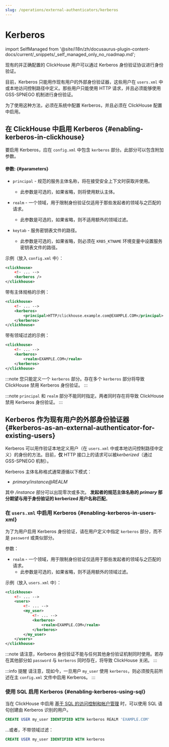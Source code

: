 ```yaml
---
slug: /operations/external-authenticators/kerberos
---
```


# Kerberos
import SelfManaged from '@site/i18n/zh/docusaurus-plugin-content-docs/current/_snippets/_self_managed_only_no_roadmap.md';

<SelfManaged />

现有的并正确配置的 ClickHouse 用户可以通过 Kerberos 身份验证协议进行身份验证。

目前，Kerberos 只能用作现有用户的外部身份验证器，这些用户在 `users.xml` 中或本地访问控制路径中定义。那些用户只能使用 HTTP 请求，并且必须能够使用 GSS-SPNEGO 机制进行身份验证。

为了使用这种方法，必须在系统中配置 Kerberos，并且必须在 ClickHouse 配置中启用。

## 在 ClickHouse 中启用 Kerberos {#enabling-kerberos-in-clickhouse}

要启用 Kerberos，应在 `config.xml` 中包含 `kerberos` 部分。此部分可以包含附加参数。

#### 参数: {#parameters}

- `principal` - 规范的服务主体名称，将在接受安全上下文时获取并使用。
    - 此参数是可选的，如果省略，则将使用默认主体。

- `realm` - 一个领域，用于限制身份验证仅适用于那些发起者的领域与之匹配的请求。
    - 此参数是可选的，如果省略，则不适用额外的领域过滤。

- `keytab` - 服务密钥表文件的路径。
    - 此参数是可选的，如果省略，则必须在 `KRB5_KTNAME` 环境变量中设置服务密钥表文件的路径。

示例（放入 `config.xml` 中）：

```xml
<clickhouse>
    <!- ... -->
    <kerberos />
</clickhouse>
```

带有主体规格的示例：

```xml
<clickhouse>
    <!- ... -->
    <kerberos>
        <principal>HTTP/clickhouse.example.com@EXAMPLE.COM</principal>
    </kerberos>
</clickhouse>
```

带有领域过滤的示例：

```xml
<clickhouse>
    <!- ... -->
    <kerberos>
        <realm>EXAMPLE.COM</realm>
    </kerberos>
</clickhouse>
```

:::note
您只能定义一个 `kerberos` 部分。存在多个 `kerberos` 部分将导致 ClickHouse 禁用 Kerberos 身份验证。
:::

:::note
`principal` 和 `realm` 部分不能同时指定。两者同时存在将导致 ClickHouse 禁用 Kerberos 身份验证。
:::

## Kerberos 作为现有用户的外部身份验证器 {#kerberos-as-an-external-authenticator-for-existing-users}

Kerberos 可以用作验证本地定义用户（在 `users.xml` 中或本地访问控制路径中定义）的身份的方法。目前，**仅** HTTP 接口上的请求可以被*kerberized*（通过 GSS-SPNEGO 机制）。

Kerberos 主体名称格式通常遵循以下模式：

- *primary/instance@REALM*

其中 */instance* 部分可以出现零次或多次。 **发起者的规范主体名称的 *primary* 部分期望与用于身份验证的 kerberized 用户名称匹配**。

### 在 `users.xml` 中启用 Kerberos {#enabling-kerberos-in-users-xml}

为了为用户启用 Kerberos 身份验证，请在用户定义中指定 `kerberos` 部分，而不是 `password` 或类似部分。

参数：

- `realm` - 一个领域，用于限制身份验证仅适用于那些发起者的领域与之匹配的请求。
    - 此参数是可选的，如果省略，则不适用额外的领域过滤。

示例（放入 `users.xml` 中）：

```xml
<clickhouse>
    <!- ... -->
    <users>
        <!- ... -->
        <my_user>
            <!- ... -->
            <kerberos>
                <realm>EXAMPLE.COM</realm>
            </kerberos>
        </my_user>
    </users>
</clickhouse>
```

:::note
请注意，Kerberos 身份验证不能与任何其他身份验证机制同时使用。若存在其他部分如 `password` 与 `kerberos` 同时存在，将导致 ClickHouse 关闭。
:::

:::info 提醒
请注意，现如今，一旦用户 `my_user` 使用 `kerberos`，则必须按先前所述在主 `config.xml` 文件中启用 Kerberos。
:::

### 使用 SQL 启用 Kerberos {#enabling-kerberos-using-sql}

当在 ClickHouse 中启用 [基于 SQL 的访问控制和帐户管理](/operations/access-rights#access-control-usage) 时，可以使用 SQL 语句创建由 Kerberos 识别的用户。

```sql
CREATE USER my_user IDENTIFIED WITH kerberos REALM 'EXAMPLE.COM'
```

...或者，不带领域过滤：

```sql
CREATE USER my_user IDENTIFIED WITH kerberos
```
